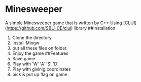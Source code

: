 # Minesweeper
A simple Minesweeper game that is written by C++ Using [CLUI] (https://github.com/SBU-CE/clui) library
##Installation
1. Clone the directory
2. Install Mingw
3. put all these files on folder.
4. Enjoy the game
##Features
1. Save game
2. Play with 'W' 'A' 'S' 'D'
3. Play with givinig coordinates
4. pick & put up flag on game
